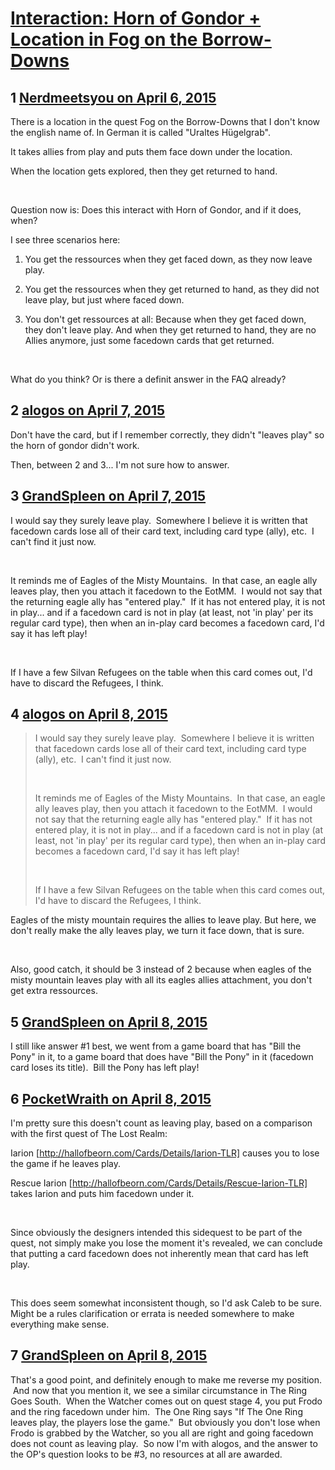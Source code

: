 # [Interaction: Horn of Gondor + Location in Fog on the Borrow-Downs](https://community.fantasyflightgames.com/topic/145280-interaction-horn-of-gondor-location-in-fog-on-the-borrow-downs/)

## 1 [Nerdmeetsyou on April 6, 2015](https://community.fantasyflightgames.com/topic/145280-interaction-horn-of-gondor-location-in-fog-on-the-borrow-downs/?do=findComment&comment=1529610)

There is a location in the quest Fog on the Borrow-Downs that I don't know the english name of. In German it is called "Uraltes Hügelgrab".

It takes allies from play and puts them face down under the location.

When the location gets explored, then they get returned to hand.

 

Question now is: Does this interact with Horn of Gondor, and if it does, when?

I see three scenarios here:

1. You get the ressources when they get faced down, as they now leave play.

2. You get the ressources when they get returned to hand, as they did not leave play, but just where faced down.

3. You don't get ressources at all: Because when they get faced down, they don't leave play. And when they get returned to hand, they are no Allies anymore, just some facedown cards that get returned.

 

What do you think? Or is there a definit answer in the FAQ already?

## 2 [alogos on April 7, 2015](https://community.fantasyflightgames.com/topic/145280-interaction-horn-of-gondor-location-in-fog-on-the-borrow-downs/?do=findComment&comment=1531914)

Don't have the card, but if I remember correctly, they didn't "leaves play" so the horn of gondor didn't work.

Then, between 2 and 3... I'm not sure how to answer.

## 3 [GrandSpleen on April 7, 2015](https://community.fantasyflightgames.com/topic/145280-interaction-horn-of-gondor-location-in-fog-on-the-borrow-downs/?do=findComment&comment=1536886)

I would say they surely leave play.  Somewhere I believe it is written that facedown cards lose all of their card text, including card type (ally), etc.  I can't find it just now.  

 

It reminds me of Eagles of the Misty Mountains.  In that case, an eagle ally leaves play, then you attach it facedown to the EotMM.  I would not say that the returning eagle ally has "entered play."  If it has not entered play, it is not in play... and if a facedown card is not in play (at least, not 'in play' per its regular card type), then when an in-play card becomes a facedown card, I'd say it has left play!  

 

If I have a few Silvan Refugees on the table when this card comes out, I'd have to discard the Refugees, I think.

## 4 [alogos on April 8, 2015](https://community.fantasyflightgames.com/topic/145280-interaction-horn-of-gondor-location-in-fog-on-the-borrow-downs/?do=findComment&comment=1541332)

> I would say they surely leave play.  Somewhere I believe it is written that facedown cards lose all of their card text, including card type (ally), etc.  I can't find it just now.  
> 
>  
> 
> It reminds me of Eagles of the Misty Mountains.  In that case, an eagle ally leaves play, then you attach it facedown to the EotMM.  I would not say that the returning eagle ally has "entered play."  If it has not entered play, it is not in play... and if a facedown card is not in play (at least, not 'in play' per its regular card type), then when an in-play card becomes a facedown card, I'd say it has left play!  
> 
>  
> 
> If I have a few Silvan Refugees on the table when this card comes out, I'd have to discard the Refugees, I think.

Eagles of the misty mountain requires the allies to leave play. But here, we don't really make the ally leaves play, we turn it face down, that is sure.

 

Also, good catch, it should be 3 instead of 2 because when eagles of the misty mountain leaves play with all its eagles allies attachment, you don't get extra ressources.

## 5 [GrandSpleen on April 8, 2015](https://community.fantasyflightgames.com/topic/145280-interaction-horn-of-gondor-location-in-fog-on-the-borrow-downs/?do=findComment&comment=1545489)

I still like answer #1 best, we went from a game board that has "Bill the Pony" in it, to a game board that does have "Bill the Pony" in it (facedown card loses its title).  Bill the Pony has left play!

## 6 [PocketWraith on April 8, 2015](https://community.fantasyflightgames.com/topic/145280-interaction-horn-of-gondor-location-in-fog-on-the-borrow-downs/?do=findComment&comment=1545944)

I'm pretty sure this doesn't count as leaving play, based on a comparison with the first quest of The Lost Realm:

Iarion [http://hallofbeorn.com/Cards/Details/Iarion-TLR] causes you to lose the game if he leaves play.

Rescue Iarion [http://hallofbeorn.com/Cards/Details/Rescue-Iarion-TLR] takes Iarion and puts him facedown under it.

 

Since obviously the designers intended this sidequest to be part of the quest, not simply make you lose the moment it's revealed, we can conclude that putting a card facedown does not inherently mean that card has left play.

 

This does seem somewhat inconsistent though, so I'd ask Caleb to be sure. Might be a rules clarification or errata is needed somewhere to make everything make sense.

## 7 [GrandSpleen on April 8, 2015](https://community.fantasyflightgames.com/topic/145280-interaction-horn-of-gondor-location-in-fog-on-the-borrow-downs/?do=findComment&comment=1546305)

That's a good point, and definitely enough to make me reverse my position.  And now that you mention it, we see a similar circumstance in The Ring Goes South.  When the Watcher comes out on quest stage 4, you put Frodo and the ring facedown under him.  The One Ring says "If The One Ring leaves play, the players lose the game."  But obviously you don't lose when Frodo is grabbed by the Watcher, so you all are right and going facedown does not count as leaving play.  So now I'm with alogos, and the answer to the OP's question looks to be #3, no resources at all are awarded.

